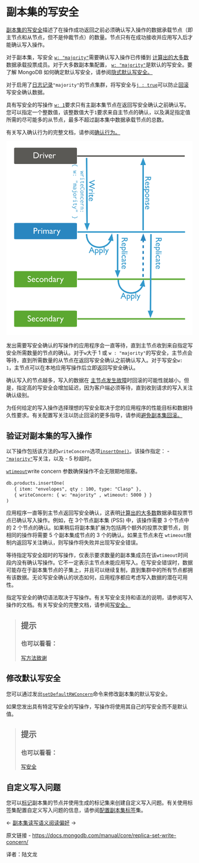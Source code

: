# 副本集的写安全

[副本集的写安全](https://www.mongodb.com/docs/manual/reference/write-concern/#std-label-write-concern)描述了在操作成功返回之前必须确认写入操作的数据承载节点（即主节点和从节点，但不是仲裁节点）的数量。节点只有在成功接收并应用写入后才能确认写入操作。

对于副本集，写安全 [`w: "majority"`](https://www.mongodb.com/docs/manual/reference/write-concern/#mongodb-writeconcern-writeconcern.-majority-)需要确认写入操作已传播到 [计算出的大多数](https://www.mongodb.com/docs/manual/reference/write-concern/#std-label-calculating-majority-count)数据承载投票成员。对于大多数副本集配置， [`w: "majority"`](https://www.mongodb.com/docs/manual/reference/write-concern/#mongodb-writeconcern-writeconcern.-majority-)是默认的写安全。要了解 MongoDB 如何确定默认写安全，请参阅[隐式默认写安全。](https://www.mongodb.com/docs/manual/reference/write-concern/#std-label-wc-default-behavior)

对于启用了[日志记录](https://www.mongodb.com/docs/manual/core/journaling/#std-label-journaling-internals)`"majority"`的节点集群，将写安全与[`j : true`](https://www.mongodb.com/docs/manual/reference/write-concern/#mongodb-writeconcern-writeconcern.j)可以防止[回滚](https://www.mongodb.com/docs/manual/core/replica-set-rollbacks/#std-label-replica-set-rollbacks)写安全确认数据。

具有写安全的写操作 [`w: 1`](https://www.mongodb.com/docs/manual/reference/write-concern/#mongodb-writeconcern-writeconcern.-number-)要求只有主副本集节点在返回写安全确认之前确认写。您可以指定一个整数值，该整数值大于`1`要求来自主节点的确认，以及满足指定值所需的尽可能多的从节点，最多不超过副本集中数据承载节点的总数。

有关写入确认行为的完整文档，请参阅[确认行为。](https://www.mongodb.com/docs/manual/reference/write-concern/#std-label-wc-ack-behavior)

![写入关注级别为 ``w: "majority"`` 的副本集的写入操作，或者写入主要的和至少一个次要的。](../../images/replica-set-write-concern01.svg)

发出需要写安全确认的写操作的应用程序会一直等待，直到主节点收到来自指定写安全所需数量的节点的确认。对于`w`大于 1 或 `w : "majority"`的写安全，主节点会等待，直到所需数量的从节点在返回写安全确认之前确认写入。对于写安全`w: 1`，主节点可以在本地应用写操作后立即返回写安全确认。

确认写入的节点越多，写入的数据在 [主节点发生故障](https://www.mongodb.com/docs/manual/replication/#std-label-replication-auto-failover)时回滚的可能性就越小。但是，指定高的写安全会增加延迟，因为客户端必须等待，直到收到请求的写入关注确认级别。

为任何给定的写入操作选择理想的写安全取决于您的应用程序的性能目标和数据持久性要求。有关配置写关注以防止回滚的更多指导，请参阅[避免副本集回滚。](https://www.mongodb.com/docs/manual/core/replica-set-rollbacks/#std-label-rollback-avoid)

## 验证对副本集的写入操作

以下操作包括该方法的`writeConcern`选项[`insertOne()`](https://www.mongodb.com/docs/manual/reference/method/db.collection.insertOne/#mongodb-method-db.collection.insertOne)。该操作指定： -[`"majority"`](https://www.mongodb.com/docs/manual/reference/write-concern/#mongodb-writeconcern-writeconcern.-majority-)写关注，以及 - 5 秒超时。

[`wtimeout`](https://www.mongodb.com/docs/manual/reference/write-concern/#std-label-wc-wtimeout)write concern 参数确保操作不会无限期地阻塞。

```
db.products.insertOne(
   { item: "envelopes", qty : 100, type: "Clasp" },
   { writeConcern: { w: "majority" , wtimeout: 5000 } }
)
```



应用程序一直等到主节点返回写安全确认，这表明[计算出的大多数](https://www.mongodb.com/docs/manual/reference/write-concern/#std-label-calculating-majority-count)数据承载投票节点已确认写入操作。例如，在 3个节点副本集 (PSS) 中，该操作需要 3 个节点中的 2 个节点的确认。如果稍后将副本集扩展为包括两个额外的投票次要节点，则相同的操作将需要 5 个副本集成节点的 3 个的确认。如果主节点未在 `wtimeout`限制内返回写关注确认，则写操作将失败并出现写安全错误。

等待指定写安全超时的写操作，仅表示要求数量的副本集成员在该`wtimeout`时间段内没有确认写操作。它不一定表示主节点未能应用写入。在写安全错误时，数据可能存在于副本集节点的子集上，并且可以继续复制，直到集群中的所有节点都拥有该数据。无论写安全确认的状态如何，应用程序都应考虑写入数据的潜在可用性。

指定写安全的确切语法取决于写操作。有关写安全支持和语法的说明，请参阅写入操作的文档。有关写安全的完整文档，请参阅[写安全。](https://www.mongodb.com/docs/manual/reference/write-concern/#std-label-write-concern)

>## 提示
>
>### 也可以看看：
>
>[写方法致谢](https://www.mongodb.com/docs/manual/release-notes/2.6-compatibility/#std-label-write-methods-incompatibility)



## 修改默认写安全

您可以通过发出[`setDefaultRWConcern`](https://www.mongodb.com/docs/manual/reference/command/setDefaultRWConcern/#mongodb-dbcommand-dbcmd.setDefaultRWConcern)命令来修改副本集的默认写安全。

如果您发出具有特定写安全的写操作，写操作将使用其自己的写安全而不是默认值。

>## 提示
>
>### 也可以看看：
>
>[写安全](https://www.mongodb.com/docs/manual/reference/write-concern/)

## 自定义写入问题

您可以[标记](https://www.mongodb.com/docs/manual/tutorial/configure-replica-set-tag-sets/)副本集的节点并使用生成的标记集来创建自定义写入问题。有关使用标签集配置自定义写入问题的信息，请参阅[配置副本集标签](https://www.mongodb.com/docs/manual/tutorial/configure-replica-set-tag-sets/)集。

←  [副本集读写语义](https://www.mongodb.com/docs/manual/applications/replication/)[阅读偏好](https://www.mongodb.com/docs/manual/core/read-preference/) →

原文链接 - https://docs.mongodb.com/manual/core/replica-set-write-concern/ 

译者：陆文龙

